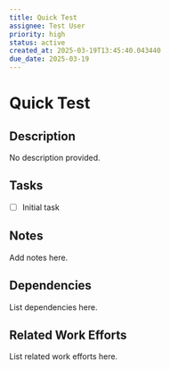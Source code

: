 ```yaml
---
title: Quick Test
assignee: Test User
priority: high
status: active
created_at: 2025-03-19T13:45:40.043440
due_date: 2025-03-19
---
```


# Quick Test

## Description
No description provided.

## Tasks
- [ ] Initial task

## Notes
Add notes here.

## Dependencies
List dependencies here.

## Related Work Efforts
List related work efforts here.